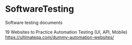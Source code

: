 # SoftwareTesting
Software testing documents 

19 Websites to Practice Automation Testing (UI, API, Mobile)  
https://ultimateqa.com/dummy-automation-websites/
